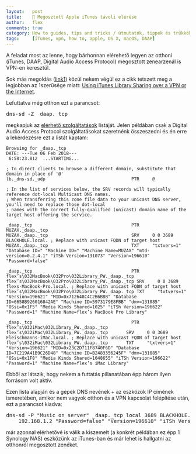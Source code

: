 ```yaml
---
layout:   post
title:    📢 Megosztott Apple iTunes távoli elérése
author:   flex
comments: true
category: How to guides, tips and tricks / útmutatók, tippek és trükkök
tags:     [iTunes, vpn, how to, apple, OS X, macOS, DAAP]
---
```


A feladat most az lenne, hogy bárhonnan elérehető legyen az otthoni (iTunes, DAAP, Digital Audio Access Protocol) megosztott zenearzenál is VPN-en keresztül. 

Sok más megoldás ([link1](http://theriom.com/Access-your-Bonjour-printer-over-VPN-from-your-iOS-device)) közül nekem végül ez a cikk tetszett meg a legjobban az 1szerűsége miatt: [Using iTunes Library Sharing over a VPN or the Internet](https://www.joshcurry.co.uk/posts/using-itunes-library-sharing-over-a-vpn-or-the-internet).

<!-- break -->

Lefuttatva még otthon ezt a parancsot: 

<pre class="terminal">dns-sd -Z _daap._tcp</pre>

megkapjuk az [elérhető szolgáltatások](https://developer.apple.com/library/content/qa/qa1312/_index.html) listáját. Jelen példában csak a Digital Audio Access Protocol szolgáltatásokat szeretnénk összeszedni és én erre a lekérdezésre ezt a listát kaptam:

```
Browsing for _daap._tcp
DATE: ---Tue 06 Feb 2018---
 6:58:23.812  ...STARTING...

; To direct clients to browse a different domain, substitute that domain in place of '@'
lb._dns-sd._udp                                 PTR     @

; In the list of services below, the SRV records will typically reference dot-local Multicast DNS names.
; When transferring this zone file data to your unicast DNS server, you'll need to replace those dot-local
; names with the correct fully-qualified (unicast) domain name of the target host offering the service.

_daap._tcp                                      PTR     MUZAX._daap._tcp
MUZAX._daap._tcp                                SRV     0 0 3689 BLACKHOLE.local. ; Replace with unicast FQDN of target host
MUZAX._daap._tcp                                TXT     "txtvers=1" "Database ID=" "Machine ID=" "Machine Name=MUZAX" "mtd-version=0.2.4.1" "iTSh Version=131073" "Version=196610" "Password=false"

_daap._tcp                                      PTR     flex’s\032MacBook\032Pro\032Library_PW._daap._tcp
flex’s\032MacBook\032Pro\032Library_PW._daap._tcp SRV     0 0 3689 flexs-MacBook-Pro.local. ; Replace with unicast FQDN of target host
flex’s\032MacBook\032Pro\032Library_PW._daap._tcp TXT     "txtvers=1" "Version=196621" "MID=0x712648C4C2B6BBB" "Database ID=6658B926016842AE" "Machine ID=5973179E8FBB" "dmv=131085" "OSsi=0x1F5" "Media Kinds Shared=1025" "iTSh Version=196622" "Password=1" "Machine Name=flex’s MacBook Pro Library"

_daap._tcp                                      PTR     flex’s\032iMac\032Library_PW._daap._tcp
flex’s\032iMac\032Library_PW._daap._tcp       SRV     0 0 3689 Fleischmanns-iMac.local. ; Replace with unicast FQDN of target host
flex’s\032iMac\032Library_PW._daap._tcp       TXT     "txtvers=1" "Version=196621" "MID=0x23C2D711F8740F6D" "Database ID=7C219A41B9C26D48" "Machine ID=B2483356245F" "dmv=131085" "OSsi=0x1F8" "Media Kinds Shared=1048655" "iTSh Version=196622" "Password=1" "Machine Name=flex’s iMac Library"
```

Ebből az látszik, hogy nekem a futtatás pillanatában épp három ilyen forrásom volt aktív. 

Ezen lista alapján és a gépek DNS nevének + az eszközök IP címének ismeretében, amikor nem vagyok otthon és a VPN kapcsolat felépítése után, ezt a parancsot kiadva:

<pre class="terminal">dns-sd -P "Music on server" _daap._tcp local 3689 BLACKHOLE.fleischmann.local. \
    192.168.1.2 "Password=false" "Version=196610" "iTSh Version=131073" "mtd-version=0.2.4.1" "Machine Name=MUZAX" "Machine ID=" "Database ID=" "txtvers=1"</pre>

már azonnal elérhetővé is válik a kiszemelt (a konkrét példában ez épp 1 Synology NAS) eszközünk az iTunes-ban és már lehet is hallgatni az otthonról megosztott zenéket.